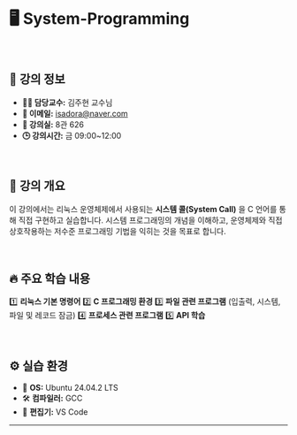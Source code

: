 # 🖥️ System-Programming
<br>

## 📌 강의 정보
- **👨‍🏫 담당교수:** 김주현 교수님
- **📧 이메일:** isadora@naver.com
- **🏫 강의실:** 8관 626
- **🕒 강의시간:** 금 09:00~12:00

<br>

## 🎯 강의 개요
이 강의에서는 리눅스 운영체제에서 사용되는 **시스템 콜(System Call)** 을 C 언어를 통해 직접 구현하고 실습합니다. 
시스템 프로그래밍의 개념을 이해하고, 운영체제와 직접 상호작용하는 저수준 프로그래밍 기법을 익히는 것을 목표로 합니다.

<br>

## 🔥 주요 학습 내용
1️⃣ **리눅스 기본 명령어**
2️⃣ **C 프로그래밍 환경**
3️⃣ **파일 관련 프로그램** (입출력, 시스템, 파일 및 레코드 잠금)
4️⃣ **프로세스 관련 프로그램**
5️⃣ **API 학습**

<br>

## ⚙️ 실습 환경
- 🐧 **OS:** Ubuntu 24.04.2 LTS
- 🛠️ **컴파일러:** GCC
- 📝 **편집기:** VS Code
 
---
